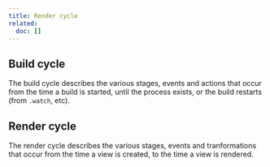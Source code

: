 ```yaml
---
title: Render cycle
related:
  doc: []
---
```



## Build cycle

The build cycle describes the various stages, events and actions that occur from the time a build is started, until the process exists, or the build restarts (from `.watch`, etc).

## Render cycle

The render cycle describes the various stages, events and tranformations that occur from the time a view is created, to the time a view is rendered.
